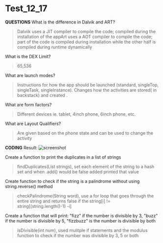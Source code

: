 # Test_12_17
**QUESTIONS**
What is the difference in Dalvik and ART?
>Dalviik uses a JIT compiler to compile the code; compiled during the installation of the appArt uses a AOT compiler to compile the code; part of the code is compiled during installation while the other half is compiled during runtime dynamically

What is the DEX Limit?
>65,536

What are launch modes?
>Instructions for how the app should be launched (standard, singleTop, singleTask, singleInstance). Changes how the activities are stored( in backstack) and created .

What are form factors?
>Different devices ie. tablet, 4inch phone, 6inch phone, etc.

What are Layout Qualifiers?
>Are given based on the phone state and can be used to change the activity

**CODING**
Result:
![screenshot](https://i.imgur.com/2us0h8M.png)

Create a function to print the duplicates in a list of strings
>findDuplicates(List<String> strings), set each element of the string to a hash set and when .add() would be false added printed that value

Create function to check if the string is a palindrome without using string.reverse() method
>checkPalindrome(String word), use a for loop that goes through the entire string and returns false if the string[i] != string[(string.length()-1) -i]

Create a function that will print: "fizz" if the number is divisible by 3, "buzz" if the number is divisible by 5, "fizzbuzz" is the number is divisible by both
>isDivisible(int num), used mulitple if statements and the modulus function to check if the number was divisible by 3, 5 or both

